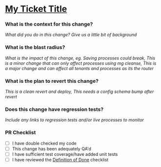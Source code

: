 # [My Ticket Title](https://redwoodlogistics.atlassian.net/browse/TICKET-NUMBER)


### What is the context for this change?
_What did you do in this change? Give us a little bit of background_


### What is the blast radius?
_What is the impact of this change, eg. Saving processes could break, This is a minor change that can only affect processes using mg cleanse, This is a major change and can affect all tenants and processes as its the router_

### What is the plan to revert this change?
_This is a clean revert and deploy, This needs a config schema bump after revert_


### Does this change have regression tests?
_Include any links to regression tests and/or live processes to monitor_

### PR Checklist

- [ ] I have double checked my code
- [ ] This change has been adequately QA'd
- [ ] I have sufficient test coverage/have added unit tests
- [ ] I have reviewed the [Definition of Done](https://redwoodlogistics.atlassian.net/wiki/spaces/RWCInternal/pages/3576365110/Definition+of+Done+Standard+Checklist) checklist
